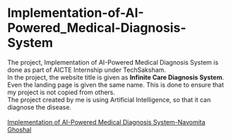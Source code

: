 # Implementation-of-AI-Powered_Medical-Diagnosis-System
The project, Implementation of AI-Powered Medical Diagnosis System is done as part of AICTE Internship under TechSaksham.
<br>In the project, the website title is given as <strong>Infinite Care Diagnosis System</strong>. Even the landing page is given the same name. This is done to ensure that my project is not copied from others.
<br>The project created by me is using Artificial Intelligence, so that it can diagnose the disease.
<br>
<br>
<a href = "https://drive.google.com/file/d/1LVZbAtXBrJ7zpW_e54sF_et3qQ8Ouh58/view?usp=sharing">Implementation of AI-Powered Medical Diagnosis System-Navomita Ghoshal</a>
